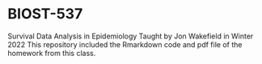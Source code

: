 # BIOST-537
Survival Data Analysis in Epidemiology 
Taught by Jon Wakefield in Winter 2022
This repository included the Rmarkdown code and pdf file of the homework from this class.
